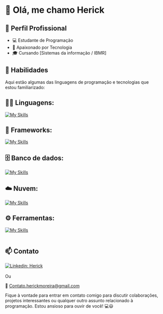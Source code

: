 # 👋 Olá, me chamo Herick

## 💼 Perfil Profissional

- 💻 Estudante de Programação
- 🌱 Apaixonado por Tecnologia
- 🎓 Cursando [Sistemas da informação  / IBMR]

## 🚀 Habilidades

Aqui estão algumas das linguagens de programação e tecnologias que estou familiarizado:

## 👨‍💻 Linguagens: 
[![My Skills](https://skillicons.dev/icons?i=java,typescript,nodejs,python,lua,go,cpp)](https://skillicons.dev)

## 🧰 Frameworks: 
[![My Skills](https://skillicons.dev/icons?i=nestjs,spring,flask,nextjs,react)](https://skillicons.dev)

## 🗄️ Banco de dados: 
[![My Skills](https://skillicons.dev/icons?i=mysql,mongodb,postgres)](https://skillicons.dev)

## ☁️ Nuvem:
[![My Skills](https://skillicons.dev/icons?i=linux,azure)](https://skillicons.dev)

## ⚙️ Ferramentas:
[![My Skills](https://skillicons.dev/icons?i=maven,npm,git,github,vscode,visualstudio,eclipse,idea,webstorm,postman,docker,arduino,raspberrypi)](https://skillicons.dev)<br><br>

## 📫 Contato

[![Linkedin: Herick](https://img.shields.io/badge/-Herick-blue?style=flat-square&logo=Linkedin&logoColor=white&link=https://www.linkedin.com/in/herick-moreira/)](https://www.linkedin.com/in/Herick-moreira/) <br><br>
Ou

📧 Contato.herickmoreira@gmail.com

Fique à vontade para entrar em contato comigo para discutir colaborações, projetos interessantes ou qualquer outro assunto relacionado à programação. Estou ansioso para ouvir de você! 💻😃
